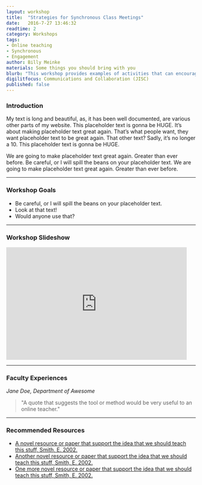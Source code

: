 ```yaml
---
layout: workshop
title:  "Strategies for Synchronous Class Meetings"
date:   2016-7-27 13:46:32
readtime: 2
category: Workshops
tags:
- Online teaching
- Synchronous
- Engagement
author: Billy Meinke
materials: Some things you should bring with you
blurb: "This workshop provides examples of activities that can encourage participation and engagement with learners in distance courses."
digilitfocus: Communications and Collaboration (JISC)
published: false
---
```


### Introduction

My text is long and beautiful, as, it has been well documented, are various other parts of my website. This placeholder text is gonna be HUGE. It’s about making placeholder text great again. That’s what people want, they want placeholder text to be great again. That other text? Sadly, it’s no longer a 10. This placeholder text is gonna be HUGE.

We are going to make placeholder text great again. Greater than ever before. Be careful, or I will spill the beans on your placeholder text. We are going to make placeholder text great again. Greater than ever before.

---

### Workshop Goals

 - Be careful, or I will spill the beans on your placeholder text.
 - Look at that text!
 - Would anyone use that?

---

### Workshop Slideshow

<iframe src="https://docs.google.com/presentation/d/1bWPi0EYDkBn00xi8Wswb662EtmztgtUrhge2MhGySXg/embed?start=false&loop=true&delayms=3000" frameborder="0" width="480" height="299" allowfullscreen="true" mozallowfullscreen="true" webkitallowfullscreen="true"></iframe>

---

### Faculty Experiences

*Jane Doe, Department of Awesome*

> "A quote that suggests the tool or method would be very useful to an online teacher."

---

### Recommended Resources
 - [A novel resource or paper that support the idea that we should teach this stuff, Smith, E. 2002.](#)
 - [Another novel resource or paper that support the idea that we should teach this stuff, Smith, E. 2002.](#)
 - [One more novel resource or paper that support the idea that we should teach this stuff, Smith, E. 2002.](#)
